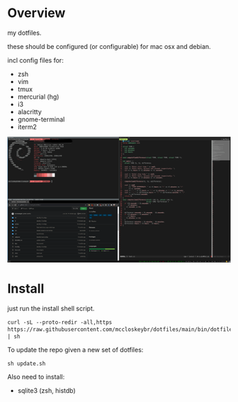 # Overview

my dotfiles.

these should be configured (or configurable) for mac osx and debian.

incl config files for:

*   zsh
*   vim
*   tmux
*   mercurial (hg)
*   i3
*   alacritty
*   gnome-terminal
*   iterm2

![example](/picture.png)

# Install

just run the install shell script.

```
curl -sL --proto-redir -all,https https://raw.githubusercontent.com/mccloskeybr/dotfiles/main/bin/dotfiles_install.sh | sh
```

To update the repo given a new set of dotfiles:

```
sh update.sh
```

Also need to install:

*   sqlite3 (zsh, histdb)
